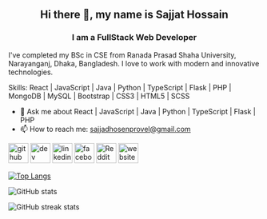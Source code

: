 <h2 align="center"> Hi there 👋, my name is Sajjat Hossain </h2>
<h3 align="center"> I am a FullStack Web Developer </h3>

I've completed my BSc in CSE from Ranada Prasad Shaha University, Narayanganj, Dhaka, Bangladesh. I love to work with modern and innovative technologies. 

Skills: React | JavaScript | Java | Python | TypeScript | Flask | PHP | MongoDB | MySQL | Bootstrap | CSS3 | HTML5 | SCSS

 - 💬 Ask me about React | JavaScript | Java | Python | TypeScript | Flask | PHP 
 - 📫 How to reach me: sajjadhosenprovel@gmail.com 


[<img src='https://cdn.jsdelivr.net/npm/simple-icons@3.0.1/icons/github.svg' alt='github' height='40'>](https://github.com/sajjathossain)  [<img src='https://cdn.jsdelivr.net/npm/simple-icons@3.0.1/icons/dev-dot-to.svg' alt='dev' height='40'>](https://dev.to/sajjathossain)  [<img src='https://cdn.jsdelivr.net/npm/simple-icons@3.0.1/icons/linkedin.svg' alt='linkedin' height='40'>](https://www.linkedin.com/in/sajjat-hossain-6477731ab//)  [<img src='https://cdn.jsdelivr.net/npm/simple-icons@3.0.1/icons/facebook.svg' alt='facebook' height='40'>](https://www.facebook.com/sajjat.hossain.official.account)  [<img src='https://cdn.jsdelivr.net/npm/simple-icons@3.0.1/icons/reddit.svg' alt='Reddit' height='40'>](https://www.reddit.com/user/SHProvel)  [<img src='https://cdn.jsdelivr.net/npm/simple-icons@3.0.1/icons/icloud.svg' alt='website' height='40'>](vibrant-heyrovsky-c8a36b.netlify.app)  

[![Top Langs](https://github-readme-stats.vercel.app/api/top-langs/?username=sajjathossain)](https://github.com/anuraghazra/github-readme-stats)

![GitHub stats](https://github-readme-stats.vercel.app/api?username=sajjathossain&show_icons=true)  

![GitHub streak stats](https://github-readme-streak-stats.herokuapp.com/?user=sajjathossain)  

